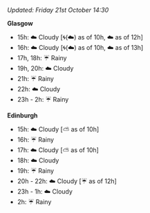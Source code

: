 *Updated: Friday 21st October 14:30*

**Glasgow**

* 15h: :cloud: Cloudy [:cyclone:(:cloud:) as of 10h, :cloud: as of 12h]
* 16h: :cloud: Cloudy [:cyclone:(:cloud:) as of 10h, :cloud: as of 13h]
* 17h, 18h: :umbrella: Rainy
* 19h, 20h: :cloud: Cloudy
* 21h: :umbrella: Rainy
* 22h: :cloud: Cloudy
* 23h - 2h: :umbrella: Rainy

**Edinburgh**

* 15h: :cloud: Cloudy [:partly_sunny: as of 10h]
* 16h: :umbrella: Rainy
* 17h: :cloud: Cloudy [:partly_sunny: as of 10h]
* 18h: :cloud: Cloudy
* 19h: :umbrella: Rainy
* 20h - 22h: :cloud: Cloudy [:umbrella: as of 12h]
* 23h - 1h: :cloud: Cloudy
* 2h: :umbrella: Rainy
